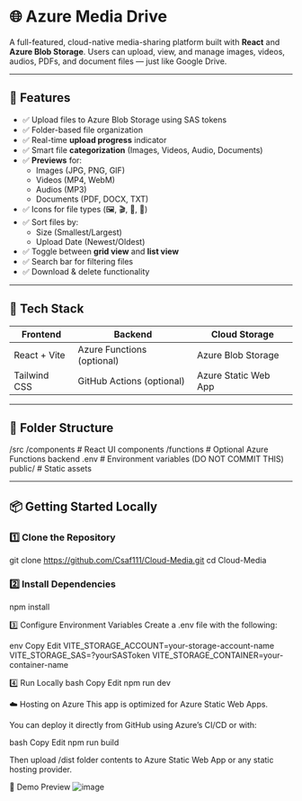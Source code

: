 # 🌐 Azure Media Drive

A full-featured, cloud-native media-sharing platform built with **React** and **Azure Blob Storage**. Users can upload, view, and manage images, videos, audios, PDFs, and document files — just like Google Drive.

---

## 🚀 Features

- ✅ Upload files to Azure Blob Storage using SAS tokens
- ✅ Folder-based file organization
- ✅ Real-time **upload progress** indicator
- ✅ Smart file **categorization** (Images, Videos, Audio, Documents)
- ✅ **Previews** for:
  - Images (JPG, PNG, GIF)
  - Videos (MP4, WebM)
  - Audios (MP3)
  - Documents (PDF, DOCX, TXT)
- ✅ Icons for file types (🖼️, 🎬, 🎵, 📄)
- ✅ Sort files by:
  - Size (Smallest/Largest)
  - Upload Date (Newest/Oldest)
- ✅ Toggle between **grid view** and **list view**
- ✅ Search bar for filtering files
- ✅ Download & delete functionality

---

## 🧠 Tech Stack

| Frontend        | Backend         | Cloud Storage        |
|-----------------|-----------------|-----------------------|
| React + Vite    | Azure Functions (optional) | Azure Blob Storage   |
| Tailwind CSS    | GitHub Actions (optional) | Azure Static Web App |

---

## 📂 Folder Structure
/src
/components # React UI components
/functions # Optional Azure Functions backend
.env # Environment variables (DO NOT COMMIT THIS)
public/ # Static assets


---

## 📦 Getting Started Locally

### 1️⃣ Clone the Repository


git clone https://github.com/Csaf111/Cloud-Media.git
cd Cloud-Media

### 2️⃣ Install Dependencies
npm install

3️⃣ Configure Environment Variables
Create a .env file with the following:

env
Copy
Edit
VITE_STORAGE_ACCOUNT=your-storage-account-name
VITE_STORAGE_SAS=?yourSASToken
VITE_STORAGE_CONTAINER=your-container-name

4️⃣ Run Locally
bash
Copy
Edit
npm run dev

☁️ Hosting on Azure
This app is optimized for Azure Static Web Apps.

You can deploy it directly from GitHub using Azure’s CI/CD or with:

bash
Copy
Edit
npm run build

Then upload /dist folder contents to Azure Static Web App or any static hosting provider.

📸 Demo Preview
![image](https://github.com/user-attachments/assets/a3c64438-7d38-47b3-a18a-e6c35aa71ce5)






